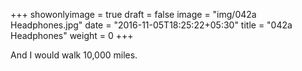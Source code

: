 +++
showonlyimage = true
draft = false
image = "img/042a Headphones.jpg"
date = "2016-11-05T18:25:22+05:30"
title = "042a Headphones"
weight = 0
+++

And I would walk 10,000 miles.

